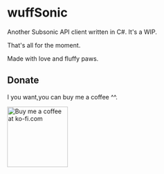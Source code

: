 # wuffSonic
Another Subsonic API client written in C#. It's a WIP.

That's all for the moment.

Made with love and fluffy paws.

## Donate
I you want,you can buy me a coffee ^^.

<a href='https://ko-fi.com?i=1176CG98446O6' target='_blank'><img style='border:0px;width:140px;' src='https://az743702.vo.msecnd.net/cdn/btn3.png' border='0' alt='Buy me a coffee at ko-fi.com' /></a> 
